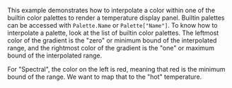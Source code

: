 This example demonstrates how to interpolate a color within one of the builtin color palettes to render a temperature display panel. Builtin palettes can be accessed with `Palette.Name` or `Palette["Name"]`. To know how to interpolate a palette, look at the list of builtin color palettes. The leftmost color of the gradient is the "zero" or minimum bound of the interpolated range, and the rightmost color of the gradient is the "one" or maximum bound of the interpolated range.

For "Spectral", the color on the left is red, meaning that red is the minimum bound of the range. We want to map that to the "hot" temperature.
